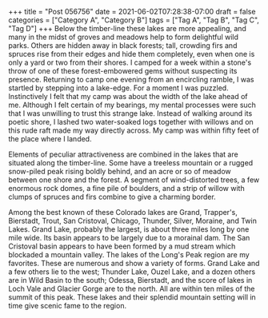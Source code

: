 +++
title = "Post 056756"
date = 2021-06-02T07:28:38-07:00
draft = false
categories = ["Category A", "Category B"]
tags = ["Tag A", "Tag B", "Tag C", "Tag D"]
+++
Below the timber-line these lakes are more appealing, and many in the midst of groves and meadows help to form delightful wild parks. Others are hidden away in black forests; tall, crowding firs and spruces rise from their edges and hide them completely, even when one is only a yard or two from their shores. I camped for a week within a stone's throw of one of these forest-embowered gems without suspecting its presence. Returning to camp one evening from an encircling ramble, I was startled by stepping into a lake-edge. For a moment I was puzzled. Instinctively I felt that my camp was about the width of the lake ahead of me. Although I felt certain of my bearings, my mental processes were such that I was unwilling to trust this strange lake. Instead of walking around its poetic shore, I lashed two water-soaked logs together with willows and on this rude raft made my way directly across. My camp was within fifty feet of the place where I landed.

Elements of peculiar attractiveness are combined in the lakes that are situated along the timber-line. Some have a treeless mountain or a rugged snow-piled peak rising boldly behind, and an acre or so of meadow between one shore and the forest. A segment of wind-distorted trees, a few enormous rock domes, a fine pile of boulders, and a strip of willow with clumps of spruces and firs combine to give a charming border.

Among the best known of these Colorado lakes are Grand, Trapper's, Bierstadt, Trout, San Cristoval, Chicago, Thunder, Silver, Moraine, and Twin Lakes. Grand Lake, probably the largest, is about three miles long by one mile wide. Its basin appears to be largely due to a morainal dam. The San Cristoval basin appears to have been formed by a mud stream which blockaded a mountain valley. The lakes of the Long's Peak region are my favorites. These are numerous and show a variety of forms. Grand Lake and a few others lie to the west; Thunder Lake, Ouzel Lake, and a dozen others are in Wild Basin to the south; Odessa, Bierstadt, and the score of lakes in Loch Vale and Glacier Gorge are to the north. All are within ten miles of the summit of this peak. These lakes and their splendid mountain setting will in time give scenic fame to the region.

